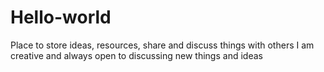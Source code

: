 # Hello-world
Place to store ideas, resources, share and discuss things with others
I am creative and always open to discussing new things and ideas
